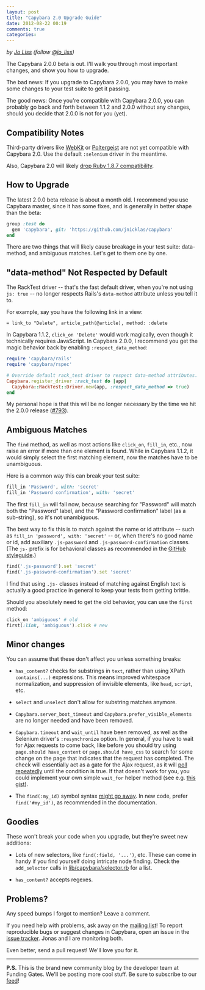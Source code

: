```yaml
---
layout: post
title: "Capybara 2.0 Upgrade Guide"
date: 2012-08-22 00:19
comments: true
categories:
---
```


*by [Jo Liss](http://www.solitr.com/blog/) (follow [@jo_liss](https://twitter.com/jo_liss))*

The Capybara 2.0.0 beta is out. I'll walk you through most important changes,
and show you how to upgrade.

The bad news: If you upgrade to Capybara 2.0.0, you may have to make some
changes to your test suite to get it passing.

The good news: Once you're compatible with Capybara 2.0.0, you can probably go
back and forth between 1.1.2 and 2.0.0 without any changes, should you decide
that 2.0.0 is not for you (yet).

## Compatibility Notes

Third-party drivers like
[WebKit](https://github.com/thoughtbot/capybara-webkit) or
[Poltergeist](https://github.com/jonleighton/poltergeist) are not yet
compatible with Capybara 2.0. Use the default `:selenium` driver in the
meantime.

Also, Capybara 2.0 will likely
[drop Ruby 1.8.7 compatibility](https://groups.google.com/d/msg/ruby-capybara/hjnT4aYMi4I/PsY-D_bXJhEJ).

## How to Upgrade

The latest 2.0.0 beta release is about a month old. I recommend you use
Capybara master, since it has some fixes, and is generally in better shape
than the beta:

```ruby Gemfile
group :test do
  gem 'capybara', git: 'https://github.com/jnicklas/capybara'
end
```

There are two things that will likely cause breakage in your test suite:
data-method, and ambiguous matches. Let's get to them one by one.

## "data-method" Not Respected by Default

The RackTest driver -- that's the fast default driver, when you're not using
`js: true` -- no longer respects Rails's `data-method` attribute unless you
tell it to.

For example, say you have the following link in a view:

```haml
= link_to "Delete", article_path(@article), method: :delete
```

In Capybara 1.1.2, `click_on 'Delete'` would work magically, even though it
technically requires JavaScript. In Capybara 2.0.0, I recommend you get the
magic behavior back by enabling `:respect_data_method`:

```ruby spec/support/capybara.rb
require 'capybara/rails'
require 'capybara/rspec'

# Override default rack_test driver to respect data-method attributes.
Capybara.register_driver :rack_test do |app|
  Capybara::RackTest::Driver.new(app, :respect_data_method => true)
end
```

My personal hope is that this will be no longer necessary by the time we hit
the 2.0.0 release ([#793](https://github.com/jnicklas/capybara/pull/793)).

## Ambiguous Matches

The `find` method, as well as most actions like `click_on`, `fill_in`, etc.,
now raise an error if more than one element is found. While in Capybara 1.1.2,
it would simply select the first matching element, now the matches have to be
unambiguous.

Here is a common way this can break your test suite:

```ruby
fill_in 'Password', with: 'secret'
fill_in 'Password confirmation', with: 'secret'
```

The first `fill_in` will fail now, because searching for "Password" will match
both the "Password" label, and the "Password confirmation" label (as a
sub-string), so it's not unambiguous.

The best way to fix this is to match against the name or id attribute -- such
as `fill_in 'password', with: 'secret'` -- or, when there's no good name or id,
add auxiliary `.js-password` and `.js-password-confirmation` classes. (The `js-`
prefix is for behavioral classes as recommended in the
[GitHub styleguide](https://github.com/styleguide/javascript).)

```ruby
find('.js-password').set 'secret'
find('.js-password-confirmation').set 'secret'
```

I find that using `.js-` classes instead of matching against English text is
actually a good practice in general to keep your tests from getting brittle.

Should you absolutely need to get the old behavior, you can use the `first`
method:

```ruby
click_on 'ambiguous' # old
first(:link, 'ambiguous').click # new
```

## Minor changes

You can assume that these don't affect you unless something breaks:

* `has_content?` checks for substrings in `text`, rather than using XPath
  `contains(...)` expressions. This means improved whitespace normalization,
  and suppression of invisible elements, like `head`, `script`, etc.

* `select` and `unselect` don't allow for substring matches anymore.

* `Capybara.server_boot_timeout` and `Capybara.prefer_visible_elements` are no
  longer needed and have been removed.

* `Capybara.timeout` and `wait_until` have been removed, as well as the
  Selenium driver's `:resynchronize` option. In general, if you have to wait
  for Ajax requests to come back, like before you should try using
  `page.should have_content` or `page.should have_css` to search for some change
  on the page that indicates that the request has completed. The check will
  essentially act as a gate for the Ajax request, as it will
  [poll repeatedly](https://github.com/jnicklas/capybara#asynchronous-javascript-ajax-and-friends)
  until the condition is true. If that doesn't work for you, you could
  implement your own simple `wait_for` helper method (see e.g.
  [this gist](https://gist.github.com/10c41024510ee9f235e0)).

* The `find(:my_id)` symbol syntax
  [might go away](https://github.com/jnicklas/capybara/issues/783). In new code,
  prefer `find('#my_id')`, as recommended in the documentation.

## Goodies

These won't break your code when you upgrade, but they're sweet new additions:

* Lots of new selectors, like `find(:field, '...')`, etc. These can come in
  handy if you find yourself doing intricate node finding. Check the
  `add_selector` calls in
  [lib/capybara/selector.rb](https://github.com/jnicklas/capybara/blob/master/lib/capybara/selector.rb)
  for a list.

* `has_content?` accepts regexes.

## Problems?

Any speed bumps I forgot to mention? Leave a comment.

If you need help with problems, ask away on the
[mailing list](http://groups.google.com/group/ruby-capybara)!
To report reproducible bugs or suggest changes in Capybara,
open an issue in the
[issue tracker](https://github.com/jnicklas/capybara/issues).
Jonas and I are monitoring both.

Even better, send a pull request! We'll love you for it.

-------------------

**P.S.** This is the brand new community blog by the developer team at Funding
Gates. We'll be posting more cool stuff. Be sure to subscribe to our
[feed](http://techblog.fundinggates.com/atom.xml)!
